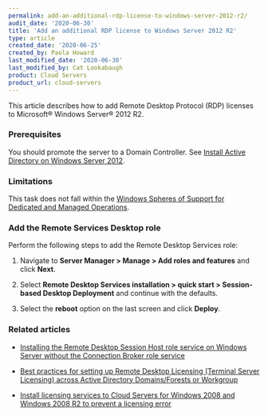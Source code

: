 ```yaml
---
permalink: add-an-additional-rdp-license-to-windows-server-2012-r2/
audit_date: '2020-06-30'
title: 'Add an additional RDP license to Windows Server 2012 R2'
type: article
created_date: '2020-06-25'
created_by: Paola Howard
last_modified_date: '2020-06-30'
last_modified_by: Cat Lookabaugh
product: Cloud Servers
product_url: cloud-servers
---
```


This article describes how to add Remote Desktop Protocol (RDP) licenses to Microsoft&reg; Windows Server&reg; 2012 R2.

### Prerequisites

You should promote the server to a Domain Controller. See [Install Active Directory on Windows Server 2012](/support/how-to/installing-active-directory-on-windows-server-2012/).

### Limitations

This task does not fall within the [Windows Spheres of Support for Dedicated and Managed Operations](/support/how-to/windows-spheres-of-support-for-dedicated-and-managed-ops/).

### Add the Remote Services Desktop role

Perform the following steps to add the Remote Desktop Services role:

1. Navigate to **Server Manager > Manage > Add roles and features** and click **Next**.

2. Select **Remote Desktop Services installation > quick start > Session-based Desktop Deployment** and continue with the defaults.

3. Select the **reboot** option on the last screen and click **Deploy**.

### Related articles

- [Installing the Remote Desktop Session Host role service on Windows Server without the Connection Broker role service](https://support.microsoft.com/en-us/help/2833839/guidelines-for-installing-the-remote-desktop-session-host-role-service/)

- [Best practices for setting up Remote Desktop Licensing (Terminal Server Licensing) across Active Directory Domains/Forests or Workgroup](https://support.microsoft.com/en-us/help/2473823/best-practices-for-setting-up-remote-desktop-licensing-terminal-server/)

- [Install licensing services to Cloud Servers for Windows 2008 and Windows 2008 R2 to prevent a licensing error](/support/how-to/install-licensing-services-to-cloud-servers-for-windows-2008-to-prevent-licensing-error/)
